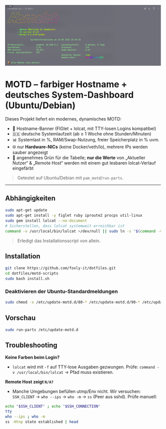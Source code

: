 ![MOTD-Header](asset/motd.jpg)

# MOTD – farbiger Hostname + deutsches System-Dashboard (Ubuntu/Debian)

Dieses Projekt liefert ein modernes, dynamisches MOTD:
- 🌈 Hostname-Banner (FIGlet + lolcat, mit TTY-losen Logins kompatibel)
- 🇩🇪 deutsche Systemlaufzeit (ab ≥ 1 Woche ohne Stunden/Minuten)
- 📊 Systemlast in %, RAM/Swap-Nutzung, freier Speicherplatz in % uvm.
- 🌐 nur **Hardware-NICs** (keine Docker/veth/lo), mehrere IPs werden sauber angezeigt
- 🎨 angenehmes Grün für die Tabelle; **nur die Werte** von „Aktueller Nutzer“ & „Remote Host“ werden mit einem gut lesbaren lolcat-Verlauf eingefärbt

> Getestet auf Ubuntu/Debian mit `pam_motd`/`run-parts`.

---
## Abhängigkeiten
```bash
sudo apt-get update
sudo apt-get install -y figlet ruby iproute2 procps util-linux
sudo gem install lolcat --no-document
# Sicherstellen, dass lolcat systemweit erreichbar ist
command -v /usr/local/bin/lolcat >/dev/null || sudo ln -s "$(command -v lolcat)" /usr/local/bin/lolcat
```
> Erledigt das Installationsscript von allein.


## Installation

```bash
git clone https://github.com/foxly-it/dotfiles.git
cd dotfiles/motd-scripts
sudo bash install.sh
```

### Deaktivieren der Ubuntu-Standardmeldungen
```bash
sudo chmod -x /etc/update-motd.d/80-* /etc/update-motd.d/90-* /etc/update-motd.d/91-*
```

## Vorschau
```bash
sudo run-parts /etc/update-motd.d
```

## Troubleshooting
**Keine Farben beim Login?**
- `lolcat` wird mit `-f` auf TTY-lose Ausgaben gezwungen. Prüfe: `command -v /usr/local/bin/lolcat` → Pfad muss existieren.

**Remote Host zeigt `N/A?`**
- Manche Umgebungen befüllen utmp/Env nicht. Wir versuchen: `SSH_CLIENT` → `who --ips` → `who -m` → `ss` (Peer aus sshd). Prüfe manuell:

```bash
echo "$SSH_CLIENT" ; echo "$SSH_CONNECTION"
tty
who --ips ; who -m
ss -Htnp state established | head
```